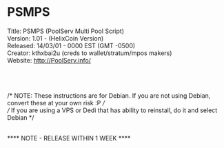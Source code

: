 PSMPS
=====
Title: 		PSMPS (PoolServ Multi Pool Script)<br />
Version:	1.01 - (HelixCoin Version)<br />
Released:	14/03/01 - 0000 EST (GMT -0500)<br />
Creator:	kthxbai2u (creds to wallet/stratum/mpos makers)<br />
Website:	http://PoolServ.info/<br /><br /><br /><br />



/* NOTE: These instructions are for Debian. If you are not using Debian, convert these at your own risk :P */<br />
/*            If you are using a VPS or Dedi that has ability to reinstall, do it and select Debian        */<br /><br />

**** NOTE - RELEASE WITHIN 1 WEEK ****<br /><br />
